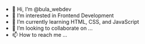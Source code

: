 - 👋 Hi, I’m @bula_webdev
- 👀 I’m interested in Frontend Development
- 🌱 I’m currently learning HTML, CSS, and JavaScript
- 💞️ I’m looking to collaborate on ...
- 📫 How to reach me ...

<!---
bulawebops/bulawebops is a ✨ special ✨ repository because its `README.md` (this file) appears on your GitHub profile.
You can click the Preview link to take a look at your changes.
--->
